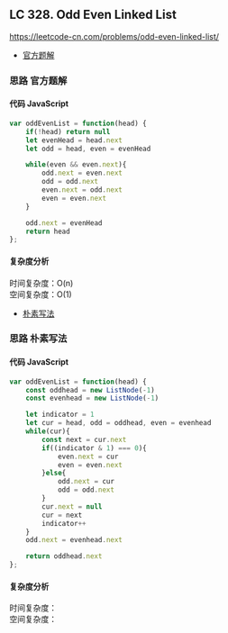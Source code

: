 ## LC 328. Odd Even Linked List
https://leetcode-cn.com/problems/odd-even-linked-list/

- [官方题解](#思路-官方题解)

### 思路 官方题解

#### 代码 JavaScript

```JavaScript
var oddEvenList = function(head) {
    if(!head) return null
    let evenHead = head.next
    let odd = head, even = evenHead

    while(even && even.next){
        odd.next = even.next
        odd = odd.next
        even.next = odd.next
        even = even.next
    }

    odd.next = evenHead
    return head
};

```

#### 复杂度分析
时间复杂度：O(n) </br>
空间复杂度：O(1)

- [朴素写法](#思路-朴素写法)

### 思路 朴素写法

#### 代码 JavaScript

```JavaScript
var oddEvenList = function(head) {
    const oddhead = new ListNode(-1)
    const evenhead = new ListNode(-1)

    let indicator = 1
    let cur = head, odd = oddhead, even = evenhead
    while(cur){
        const next = cur.next
        if((indicator & 1) === 0){
            even.next = cur
            even = even.next
        }else{
            odd.next = cur
            odd = odd.next
        }
        cur.next = null
        cur = next
        indicator++
    }
    odd.next = evenhead.next

    return oddhead.next
};

```

#### 复杂度分析
时间复杂度： </br>
空间复杂度：